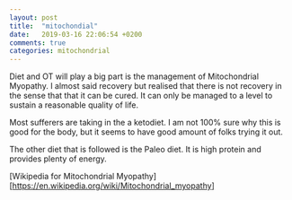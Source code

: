 ```yaml
---
layout: post
title:  "mitochondial"
date:   2019-03-16 22:06:54 +0200
comments: true
categories: mitochondrial
---
```


Diet and OT will play a big part is the management of Mitochondrial Myopathy. I almost said recovery but realised that there is not recovery in the sense that that it can be cured. It can only be managed to a level to sustain a reasonable quality of life.

Most sufferers are taking in the a ketodiet. I am not 100% sure why this is good for the body, but it seems to have good amount of folks trying it out.

The other diet that is followed is the Paleo diet. It is high protein and provides plenty of energy.

[Wikipedia for Mitochondrial Myopathy][https://en.wikipedia.org/wiki/Mitochondrial_myopathy]
